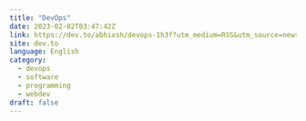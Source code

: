 ```yaml
---
title: "DevOps"
date: 2023-02-02T03:47:42Z
link: https://dev.to/abhixsh/devops-1h3f?utm_medium=RSS&utm_source=news.12bit.vn
site: dev.to
language: English
category:
  - devops
  - software
  - programming
  - webdev
draft: false
---
```

